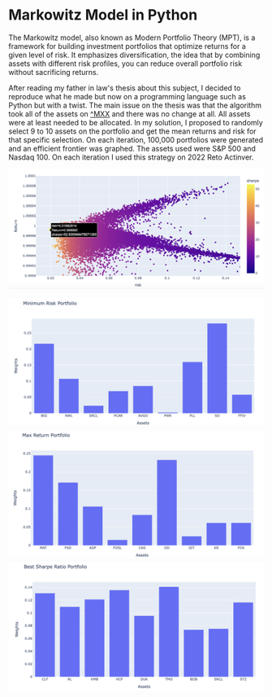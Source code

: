# Markowitz Model in Python

The Markowitz model, also known as Modern Portfolio Theory (MPT), is a framework for building investment portfolios that optimize returns for a given level of risk. 
It emphasizes diversification, the idea that by combining assets with different risk profiles, you can reduce overall portfolio risk without sacrificing returns.

After reading my father in law's thesis about this subject, I decided to reproduce what he made but now on a programming language such as Python but with a twist.
The main issue on the thesis was that the algorithm took all of the assets on [^MXX](https://finance.yahoo.com/quote/%5EMXX?.tsrc=fin-srch) and there was no change at all.
All assets were at least needed to be allocated. 
In my solution, I proposed to randomly select 9 to 10 assets on the portfolio and get the mean returns and risk for that specific selection. 
On each iteration, 100,000 portfolios were generated and an efficient frontier was graphed. 
The assets used were S&P 500 and Nasdaq 100. 
On each iteration I used this strategy on 2022 Reto Actinver. 

![Efficient Frontier in one Iteration](https://github.com/greg1997-dev/MyPortfolio/blob/e6822b8b6f09f2a345b5399ecb05b1ba2ce9665d/assets/Screenshot%202024-04-15%20at%208.50.40%20AM.png)

![Portfolio results](https://github.com/greg1997-dev/MyPortfolio/blob/67caf517ba9fd705fec96e1baa37b6623eca57d3/assets/Screenshot%202024-04-15%20at%208.55.31%20AM.png)
![Portfolio results](https://github.com/greg1997-dev/MyPortfolio/blob/1bd7f02c183aa1da67958644ee99aca7e904c5fd/assets/Screenshot%202024-04-15%20at%208.56.04%20AM.png)
![Portfolio results](https://github.com/greg1997-dev/MyPortfolio/blob/d081122d62b42a10a0f44574a60e09ea27fb3682/assets/Screenshot%202024-04-15%20at%208.56.39%20AM.png)
